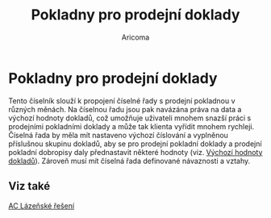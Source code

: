 ﻿---
    title: "Pokladny pro prodejní doklady"
    author: Aricoma
    ms.date: 04/30/2018
    ms.topic: article
    ms.prod: dynamics-nav-2017
    ms.contentlocale: cs-cz
    ms.lasthandoff: 04/30/2018
---

# Pokladny pro prodejní doklady
Tento číselník slouží k propojení číselné řady s prodejní pokladnou v různých měnách. Na číselnou řadu jsou pak navázána práva na data a výchozí hodnoty dokladů, což umožňuje uživateli mnohem snazší  práci s prodejními pokladními doklady a může tak klienta vyřídit mnohem rychleji.
Číselná řada by měla mít nastaveno výchozí číslování a vyplněnou příslušnou skupinu dokladů, aby se pro prodejní pokladní doklady a prodejní pokladní dobropisy daly přednastavit některé hodnoty (viz. [Výchozí hodnoty dokladů](ac-spx-document-default-values.md)). Zároveň musí mít číselná řada definované návaznosti a vztahy. 

## <a name="see-also"></a>Viz také
[AC Lázeňské řešení](ac-spa-solution.md)